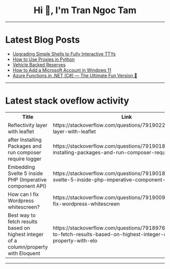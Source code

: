 <h1 align="center">Hi 👋, I'm Tran Ngoc Tam</h1>

---

# Latest Blog Posts 
<!-- BLOG-POST-LIST:START -->
- [Upgrading Simple Shells to Fully Interactive TTYs](https://dev.to/0xmrmasry/upgrading-simple-shells-to-fully-interactive-ttys-49eb)
- [How to Use Proxies in Python](https://dev.to/federicotrotta/how-to-use-a-proxy-in-python-1278)
- [Vehicle Backed Reserves](https://dev.to/jesuscoins/vehicle-backed-reserves-2i1p)
- [How to Add a Microsoft Account in Windows 11](https://dev.to/win11verse/how-to-add-a-microsoft-account-in-windows-11-5gmb)
- [Azure Functions in .NET &lpar;C#&rpar; — The Ultimate Fun Version 🥳](https://dev.to/zrebhi/azure-functions-in-net-c-the-ultimate-fun-version-388l)
<!-- BLOG-POST-LIST:END -->

---

# Latest stack oveflow activity
<table>
  <tr><th>Title</th><th>Link</th></tr>
  <!-- STACKOVERFLOW:START --><tr><td>Reflectivity layer with leaflet</td><td>https://stackoverflow.com/questions/79190226/reflectivity-layer-with-leaflet</td></tr><tr><td>after Installing Packages and run composer require logger</td><td>https://stackoverflow.com/questions/79190186/after-installing-packages-and-run-composer-require-logger</td></tr><tr><td>Embedding Svelte 5 inside PHP &lpar;Imperative component API&rpar;</td><td>https://stackoverflow.com/questions/79190182/embedding-svelte-5-inside-php-imperative-component-api</td></tr><tr><td>How can I fix Wordpress whitescreen?</td><td>https://stackoverflow.com/questions/79190098/how-can-i-fix-wordpress-whitescreen</td></tr><tr><td>Best way to fetch results based on highest integer of a column/property with Eloquent</td><td>https://stackoverflow.com/questions/79189764/best-way-to-fetch-results-based-on-highest-integer-of-a-column-property-with-elo</td></tr><!-- STACKOVERFLOW:END -->
</table>

---


